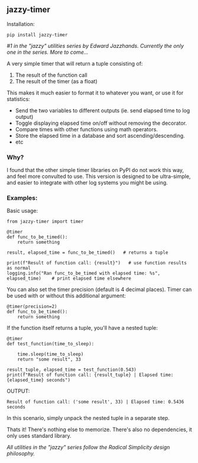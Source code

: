 ## jazzy-timer

Installation:
```
pip install jazzy-timer
```

*#1 in the "jazzy" utilities series by Edward Jazzhands.*
*Currently the only one in the series. More to come...*

A very simple timer that will return a tuple consisting of:
1) The result of the function call
2) The result of the timer (as a float)
   
This makes it much easier to format it to whatever you want, or use it for statistics:
- Send the two variables to different outputs (ie. send elapsed time to log output)
- Toggle displaying elapsed time on/off without removing the decorator.
- Compare times with other functions using math operators.
- Store the elapsed time in a database and sort ascending/descending.
- etc

### Why?

I found that the other simple timer libraries on PyPI do not work this way, and feel more convulted to use. 
This version is designed to be ultra-simple, and easier to integrate with other log systems you might be using.

### Examples:

Basic usage:
```
from jazzy-timer import timer

@timer
def func_to_be_timed():
    return something

result, elapsed_time = func_to_be_timed()   # returns a tuple

print(f"Result of function call: {result}")   # use function results as normal
logging.info("Ran func_to_be_timed with elapsed time: %s", elapsed_time)    # print elapsed time elsewhere
```

You can also set the timer precision (default is 4 decimal places). Timer can be used with or without this additional argument:
```
@timer(precision=2)
def func_to_be_timed():
    return something
```

If the function itself returns a tuple, you'll have a nested tuple:
```
@timer
def test_function(time_to_sleep):

    time.sleep(time_to_sleep)
    return "some result", 33

result_tuple, elapsed_time = test_function(0.543)
print(f"Result of function call: {result_tuple} | Elapsed time: {elapsed_time} seconds")
```
OUTPUT:
```
Result of function call: ('some result', 33) | Elapsed time: 0.5436 seconds
```
In this scenario, simply unpack the nested tuple in a separate step.

Thats it! There's nothing else to memorize. There's also no dependencies, it only uses standard library.

*All utilities in the "jazzy" series follow the Radical Simplicity design philosophy.*

